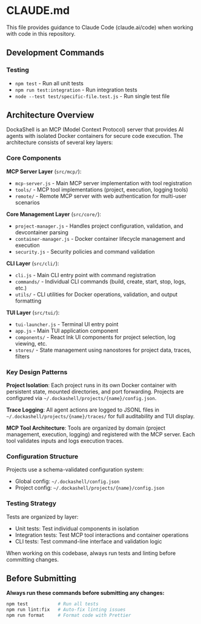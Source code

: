 # CLAUDE.md

This file provides guidance to Claude Code (claude.ai/code) when working with code in this repository.

## Development Commands

### Testing

- `npm test` - Run all unit tests
- `npm run test:integration` - Run integration tests
- `node --test test/specific-file.test.js` - Run single test file

## Architecture Overview

DockaShell is an MCP (Model Context Protocol) server that provides AI agents with isolated Docker containers for secure code execution. The architecture consists of several key layers:

### Core Components

**MCP Server Layer** (`src/mcp/`):

- `mcp-server.js` - Main MCP server implementation with tool registration
- `tools/` - MCP tool implementations (project, execution, logging tools)
- `remote/` - Remote MCP server with web authentication for multi-user scenarios

**Core Management Layer** (`src/core/`):

- `project-manager.js` - Handles project configuration, validation, and devcontainer parsing
- `container-manager.js` - Docker container lifecycle management and execution
- `security.js` - Security policies and command validation

**CLI Layer** (`src/cli/`):

- `cli.js` - Main CLI entry point with command registration
- `commands/` - Individual CLI commands (build, create, start, stop, logs, etc.)
- `utils/` - CLI utilities for Docker operations, validation, and output formatting

**TUI Layer** (`src/tui/`):

- `tui-launcher.js` - Terminal UI entry point
- `app.js` - Main TUI application component
- `components/` - React Ink UI components for project selection, log viewing, etc.
- `stores/` - State management using nanostores for project data, traces, filters

### Key Design Patterns

**Project Isolation**: Each project runs in its own Docker container with persistent state, mounted directories, and port forwarding. Projects are configured via `~/.dockashell/projects/{name}/config.json`.

**Trace Logging**: All agent actions are logged to JSONL files in `~/.dockashell/projects/{name}/traces/` for full auditability and TUI display.

**MCP Tool Architecture**: Tools are organized by domain (project management, execution, logging) and registered with the MCP server. Each tool validates inputs and logs execution traces.

### Configuration Structure

Projects use a schema-validated configuration system:

- Global config: `~/.dockashell/config.json`
- Project config: `~/.dockashell/projects/{name}/config.json`

### Testing Strategy

Tests are organized by layer:

- Unit tests: Test individual components in isolation
- Integration tests: Test MCP tool interactions and container operations
- CLI tests: Test command-line interface and validation logic

When working on this codebase, always run tests and linting before committing changes.

## Before Submitting

**Always run these commands before submitting any changes:**

```bash
npm test           # Run all tests
npm run lint:fix   # Auto-fix linting issues
npm run format     # Format code with Prettier
```
